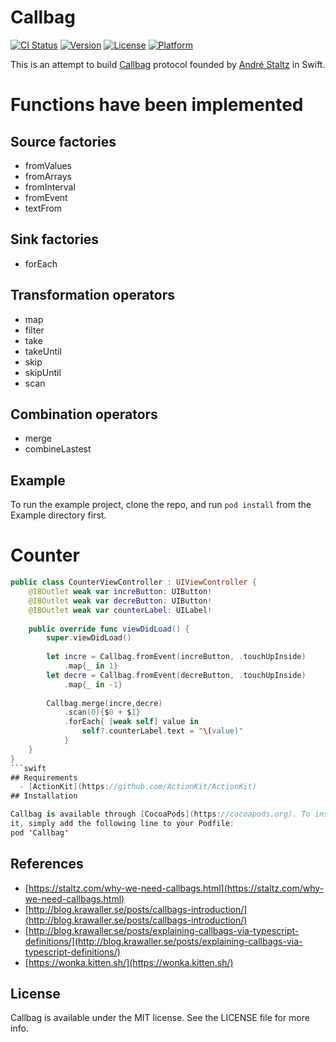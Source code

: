 # Callbag

[![CI Status](https://img.shields.io/travis/chuthin/Callbag.svg?style=flat)](https://travis-ci.org/chuthin/Callbag)
[![Version](https://img.shields.io/cocoapods/v/Callbag.svg?style=flat)](https://cocoapods.org/pods/Callbag)
[![License](https://img.shields.io/cocoapods/l/Callbag.svg?style=flat)](https://cocoapods.org/pods/Callbag)
[![Platform](https://img.shields.io/cocoapods/p/Callbag.svg?style=flat)](https://cocoapods.org/pods/Callbag)

This is an attempt to build [Callbag](https://github.com/callbag/callbag) protocol founded by [André Staltz](https://github.com/staltz) in Swift.

#  Functions have been implemented

## Source factories
  - fromValues
  - fromArrays
  - fromInterval
  - fromEvent
  - textFrom
## Sink factories
  - forEach
## Transformation operators
  - map
  - filter
  - take
  - takeUntil
  - skip
  - skipUntil
  - scan
## Combination operators  
  - merge
  - combineLastest
## Example

To run the example project, clone the repo, and run `pod install` from the Example directory first.
# Counter
```swift
public class CounterViewController : UIViewController {
    @IBOutlet weak var increButton: UIButton!
    @IBOutlet weak var decreButton: UIButton!
    @IBOutlet weak var counterLabel: UILabel!
    
    public override func viewDidLoad() {
        super.viewDidLoad()
        
        let incre = Callbag.fromEvent(increButton, .touchUpInside)
            .map{_ in 1}
        let decre = Callbag.fromEvent(decreButton, .touchUpInside)
            .map{_ in -1}
        
        Callbag.merge(incre,decre)
            .scan(0){$0 + $1}
            .forEach{ [weak self] value in
                self?.counterLabel.text = "\(value)"
            }     
    }
}
```swift
## Requirements
  - [ActionKit](https://github.com/ActionKit/ActionKit)
## Installation

Callbag is available through [CocoaPods](https://cocoapods.org). To install
it, simply add the following line to your Podfile:
pod 'Callbag'
```
## References
  - [https://staltz.com/why-we-need-callbags.html](https://staltz.com/why-we-need-callbags.html)
  - [http://blog.krawaller.se/posts/callbags-introduction/](http://blog.krawaller.se/posts/callbags-introduction/)
  - [http://blog.krawaller.se/posts/explaining-callbags-via-typescript-definitions/](http://blog.krawaller.se/posts/explaining-callbags-via-typescript-definitions/)
  - [https://wonka.kitten.sh/](https://wonka.kitten.sh/)
## License

Callbag is available under the MIT license. See the LICENSE file for more info.
